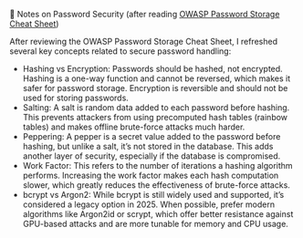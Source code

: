 🔐 Notes on Password Security (after reading [OWASP Password Storage Cheat Sheet](https://cheatsheetseries.owasp.org/cheatsheets/Password_Storage_Cheat_Sheet.html))

After reviewing the OWASP Password Storage Cheat Sheet, I refreshed several key concepts related to secure password handling:

- Hashing vs Encryption: Passwords should be hashed, not encrypted. Hashing is a one-way function and cannot be reversed, which makes it safer for password storage. Encryption is reversible and should not be used for storing passwords.
- Salting: A salt is random data added to each password before hashing. This prevents attackers from using precomputed hash tables (rainbow tables) and makes offline brute-force attacks much harder.
- Peppering: A pepper is a secret value added to the password before hashing, but unlike a salt, it’s not stored in the database. This adds another layer of security, especially if the database is compromised.
- Work Factor: This refers to the number of iterations a hashing algorithm performs. Increasing the work factor makes each hash computation slower, which greatly reduces the effectiveness of brute-force attacks.
- bcrypt vs Argon2: While bcrypt is still widely used and supported, it’s considered a legacy option in 2025. When possible, prefer modern algorithms like Argon2id or scrypt, which offer better resistance against GPU-based attacks and are more tunable for memory and CPU usage.
